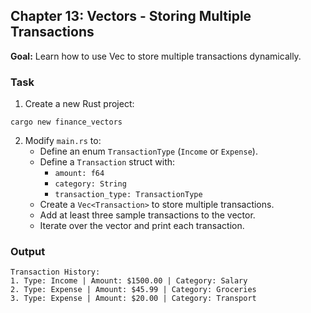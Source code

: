 ## Chapter 13: Vectors - Storing Multiple Transactions

**Goal:** Learn how to use Vec<T> to store multiple transactions dynamically.

### Task
1. Create a new Rust project:
```shell
cargo new finance_vectors
```
2. Modify `main.rs` to:
   - Define an enum `TransactionType` (`Income` or `Expense`).
   - Define a `Transaction` struct with:
      - `amount: f64`
      - `category: String`
      - `transaction_type: TransactionType`
   - Create a `Vec<Transaction>` to store multiple transactions.
   - Add at least three sample transactions to the vector.
   - Iterate over the vector and print each transaction.

### Output
```
Transaction History:
1. Type: Income | Amount: $1500.00 | Category: Salary
2. Type: Expense | Amount: $45.99 | Category: Groceries
3. Type: Expense | Amount: $20.00 | Category: Transport
```